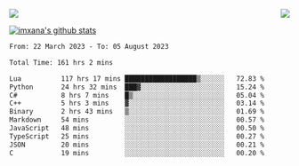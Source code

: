 <p>
  <a href="https://count.getloli.com/"><img src="https://count.getloli.com/get/@xana.readme?theme=moebooru-h"></a>
  <img src="https://weather-icon.journeyad.repl.co/@hangzhou?v=1" align="right">
</p>


<a href="https://github.com/imxana"><img align="center" src="https://github-readme-stats.vercel.app/api?username=imxana&show_icons=true&include_all_commits=true&hide_border=tru&custom_title=imxana%27s%20Github%20Stats" alt="imxana's github stats" /></a> 

<!--START_SECTION:waka-->

```txt
From: 22 March 2023 - To: 05 August 2023

Total Time: 161 hrs 2 mins

Lua          117 hrs 17 mins ██████████████████▒░░░░░░   72.83 %
Python       24 hrs 32 mins  ███▓░░░░░░░░░░░░░░░░░░░░░   15.24 %
C#           8 hrs 7 mins    █▒░░░░░░░░░░░░░░░░░░░░░░░   05.04 %
C++          5 hrs 3 mins    ▓░░░░░░░░░░░░░░░░░░░░░░░░   03.14 %
Binary       2 hrs 43 mins   ▒░░░░░░░░░░░░░░░░░░░░░░░░   01.69 %
Markdown     54 mins         ░░░░░░░░░░░░░░░░░░░░░░░░░   00.57 %
JavaScript   48 mins         ░░░░░░░░░░░░░░░░░░░░░░░░░   00.50 %
TypeScript   25 mins         ░░░░░░░░░░░░░░░░░░░░░░░░░   00.27 %
JSON         20 mins         ░░░░░░░░░░░░░░░░░░░░░░░░░   00.21 %
C            19 mins         ░░░░░░░░░░░░░░░░░░░░░░░░░   00.20 %
```

<!--END_SECTION:waka-->

